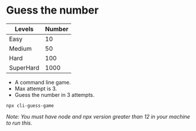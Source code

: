 # Guess the number

|Levels     |Number|
--- | --- | 
|Easy       |10    | 
|Medium     |50    | 
|Hard       |100   | 
|SuperHard  |1000  | 

- A command line game.
- Max attempt is 3.
- Guess the number in 3 attempts.

```
npx cli-guess-game
```

*Note: You must have node and npx version greater than 12 in your machine to run this.*
